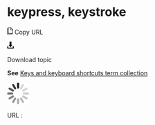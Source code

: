 # keypress, keystroke

![Copy URL](media/keypress-keystroke/Copy.png)
Copy URL

![Download](media/keypress-keystroke/Download.png)

Download topic

**See** [Keys and keyboard shortcuts term collection](https://worldready.cloudapp.net/Styleguide/Read?id=2700&topicid=27401)

![In progress](media/keypress-keystroke/activity-large.gif)

URL :
